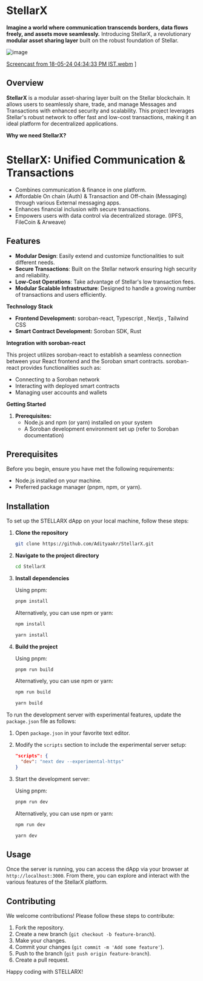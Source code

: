 # StellarX

**Imagine a world where communication transcends borders, data flows freely, and assets move seamlessly.** Introducing StellarX, a revolutionary **modular asset sharing layer** built on the robust foundation of Stellar. 

![image](https://github.com/Adityaakr/StellarX/assets/128833380/a6cbc2b7-de0d-454a-8051-e1175f789920)


[Screencast from 18-05-24 04:34:33 PM IST.webm](https://github.com/Adityaakr/StellarX/assets/128833380/bf6e316e-7814-41d9-aafb-53cb743d4a4d)
]

## Overview

**StellarX** is a modular asset-sharing layer built on the Stellar blockchain. It allows users to seamlessly share, trade, and manage Messages and Transactions with enhanced security and scalability. This project leverages Stellar's robust network to offer fast and low-cost transactions, making it an ideal platform for decentralized applications.

**Why we need StellarX?**

# StellarX: Unified Communication & Transactions

- Combines communication & finance in one platform.
- Affordable On chain (Auth) & Transaction and Off-chain (Messaging) through various External messaging apps.
- Enhances financial inclusion with secure transactions.
- Empowers users with data control via decentralized storage. (IPFS, FileCoin & Arweave)


## Features

- **Modular Design**: Easily extend and customize functionalities to suit different needs.
- **Secure Transactions**: Built on the Stellar network ensuring high security and reliability.
- **Low-Cost Operations**: Take advantage of Stellar's low transaction fees.
- **Modular Scalable Infrastructure**: Designed to handle a growing number of transactions and users efficiently.

**Technology Stack**

* **Frontend Development:** soroban-react, Typescript , Nextjs , Tailwind CSS
* **Smart Contract Development:** Soroban SDK, Rust

**Integration with soroban-react**

This project utilizes soroban-react to establish a seamless connection between your React frontend and the Soroban smart contracts. soroban-react provides functionalities such as:

* Connecting to a Soroban network
* Interacting with deployed smart contracts
* Managing user accounts and wallets

**Getting Started**

1. **Prerequisites:**
    * Node.js and npm (or yarn) installed on your system
    * A Soroban development environment set up (refer to Soroban documentation)

## Prerequisites

Before you begin, ensure you have met the following requirements:
- Node.js installed on your machine.
- Preferred package manager (pnpm, npm, or yarn).

## Installation

To set up the STELLARX dApp on your local machine, follow these steps:

1. **Clone the repository**

    ```bash
    git clone https://github.com/Adityaakr/StellarX.git
    ```

2. **Navigate to the project directory**

    ```bash
    cd StellarX
    ```

3. **Install dependencies**

    Using pnpm:

    ```bash
    pnpm install
    ```

    Alternatively, you can use npm or yarn:

    ```bash
    npm install
    ```

    ```bash
    yarn install
    ```

4. **Build the project**

    Using pnpm:

    ```bash
    pnpm run build
    ```

    Alternatively, you can use npm or yarn:

    ```bash
    npm run build
    ```

    ```bash
    yarn build
    ```
    
To run the development server with experimental features, update the `package.json` file as follows:

1. Open `package.json` in your favorite text editor.
2. Modify the `scripts` section to include the experimental server setup:

    ```json
    "scripts": {
      "dev": "next dev --experimental-https"
    }
    ```

3. Start the development server:

    Using pnpm:

    ```bash
    pnpm run dev
    ```

    Alternatively, you can use npm or yarn:

    ```bash
    npm run dev
    ```

    ```bash
    yarn dev
    ```

## Usage

Once the server is running, you can access the dApp via your browser at `http://localhost:3000`. From there, you can explore and interact with the various features of the StellarX platform.

## Contributing

We welcome contributions! Please follow these steps to contribute:

1. Fork the repository.
2. Create a new branch (`git checkout -b feature-branch`).
3. Make your changes.
4. Commit your changes (`git commit -m 'Add some feature'`).
5. Push to the branch (`git push origin feature-branch`).
6. Create a pull request.

Happy coding with STELLARX!
